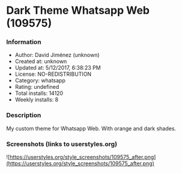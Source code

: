 # Dark Theme Whatsapp Web (109575)

### Information
- Author: David Jiménez (unknown)
- Created at: unknown
- Updated at: 5/12/2017, 6:38:23 PM
- License: NO-REDISTRIBUTION
- Category: whatsapp
- Rating: undefined
- Total installs: 14120
- Weekly installs: 8


### Description
My custom theme for Whatsapp Web. With orange and dark shades.


### Screenshots (links to userstyles.org)
![https://userstyles.org/style_screenshots/109575_after.png](https://userstyles.org/style_screenshots/109575_after.png)


